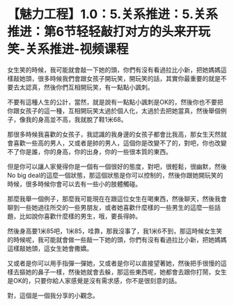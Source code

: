 # 【魅力工程】1.0：5.关系推进：5.关系推进：第6节轻轻敲打对方的头来开玩笑-关系推进-视频课程

女生笑的時候，我可能就會敲一下她的頭，你們有沒有看過拉比小新，把她媽媽這樣敲她頭，很多時候我們會跟女孩子開玩笑，開玩笑的話，其實你最重要的就是不要去太認真，然後你們互相開玩笑，有一點點小諷刺。

不要有這種人生的公計，當然，就是說有一點點小諷刺是OK的，然後你也不要把你跟女孩子的這一種，互相開玩笑太過於個人化，太過於去把她當真，然後舉個例子，像我的身高並不高，我就脫了鞋1米68。

那很多時候我喜歡的女孩子，我認識的我身邊的女孩子都會比我高，那女生天然就會喜歡一些高的男人，又或者是帥的男人，這個你是改變不了的，對吧，你也改變不了你是誰，你的身高，你的出身，你的一些很本質的東西。

但是你可以讓人家覺得你是一個有一個很好的態度，對吧，很輕鬆，很幽默，然後No big deal的這麼一個狀態，那這個狀態是你可以控制的，然後你跟她開玩笑的時候，很多時候你會可以去有一些小的肢體觸碰。

那麼我舉一個例子，那麼我可能現在在跟這位女生在喝東西，然後聊天，然後我會聊到一些她過往所交的一些男朋友，或者她喜歡什麼樣的一些男生的這麼一些話題，比如說你喜歡什麼樣的男生，哦，要長得帥。

然後身高要1米85吧，1米85，哇靠，那我沒事了，我1米6不到，那這時候女生笑的時候呢，我可能就會做一些敲一下她的頭，你們有沒有看過拉比小新，把她媽媽這樣敲她頭，這女生她會撒嬌。

又或者是你可以用手指彈一彈她，又或者是你可以直接望著她，然後把手很慢的這樣去摳她的鼻子一樣，然後她就會去躲，那這些東西呢，她都會去跟你打鬧，女生是OK的，只要你給人家感覺是沒有需求感，你不是很刻意的話。

對，這個是一個我分享的小觀念。